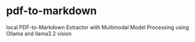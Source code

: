 # pdf-to-markdown
local PDF-to-Markdown Extractor with Multimodal Model Processing using Ollama and llama3.2 vision
